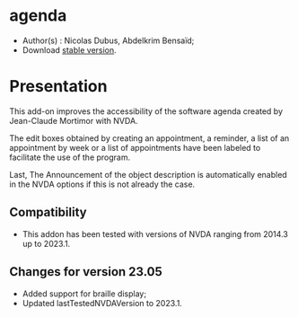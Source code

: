 # agenda

* Author(s) : Nicolas Dubus, Abdelkrim Bensaïd;
* Download [stable version][1].


# Presentation #

This add-on improves the accessibility of the software agenda created by Jean-Claude Mortimor with NVDA.

The edit boxes obtained by creating an appointment, a reminder, a list of an appointment by week or a list of appointments have been labeled to facilitate the use of the program.

Last, The Announcement of the object description is automatically enabled in the NVDA options if this is not already the case.

## Compatibility ##

* This addon has been tested with versions of NVDA ranging from 2014.3 up to 2023.1.


## Changes for version 23.05 ##

* Added support for braille display;
* Updated lastTestedNVDAVersion to 2023.1.

[1]: https://github.com/ndubus/agenda/releases/download/v23.05/agenda-23.05.nvda-addon